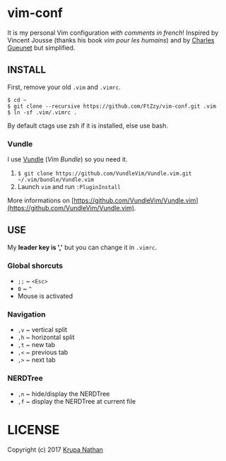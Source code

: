 # vim-conf

It is my personal Vim configuration _with comments in french_!
Inspired by Vincent Jousse (thanks his book *vim pour les humains*) and by [Charles Gueunet](https://github.com/CharlesGueunet) but simplified.



## INSTALL

First, remove your old `.vim` and `.vimrc`.
```
$ cd ~  
$ git clone --recursive https://github.com/FtZzy/vim-conf.git .vim  
$ ln -sf .vim/.vimrc .
```
By default ctags use zsh if it is installed, else use bash.


### Vundle

I use [Vundle](https://github.com/VundleVim/Vundle.vim) (_Vim Bundle_) so you need it.

1. `$ git clone https://github.com/VundleVim/Vundle.vim.git ~/.vim/bundle/Vundle.vim`
1. Launch `vim` and run `:PluginInstall`

More informations on [https://github.com/VundleVim/Vundle.vim](https://github.com/VundleVim/Vundle.vim).



## USE

My **leader key is ','** but you can change it in `.vimrc`.


### Global shorcuts

* `;;` ~ `<Esc>`
* `0` ~ `^`
* Mouse is activated



### Navigation

* `,v` ~ vertical split
* `,h` ~ horizontal split
* `,t` ~ new tab
* `,<` ~ previous tab
* `,>` ~ next tab


### NERDTree

* `,n` ~ hide/display the NERDTree
* `,f` ~ display the NERDTree at current file



# LICENSE
Copyright (c) 2017 [Krupa Nathan](https://github.com/FtZzy)
